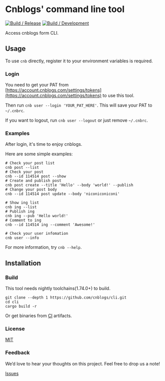 # Cnblogs' command line tool

[![Build / Release](https://github.com/cnblogs/cli/actions/workflows/build-release.yml/badge.svg)](https://github.com/cnblogs/cli/actions/workflows/build-release.yml)
[![Build / Development](https://github.com/cnblogs/cli/actions/workflows/build-dev.yml/badge.svg)](https://github.com/cnblogs/cli/actions/workflows/build-dev.yml)

Access cnblogs form CLI.

## Usage

To use `cnb` directly, register it to your environment variables is required.

### Login

You need to get your PAT from [https://account.cnblogs.com/settings/tokens](https://account.cnblogs.com/settings/tokens) to use this tool.

Then run `cnb user --login 'YOUR_PAT_HERE'`. This will save your PAT to `~/.cnbrc`.

If you want to logout, run `cnb user --logout` or just remove `~/.cnbrc`.

### Examples

After login, it's time to enjoy cnblogs.

Here are some simple examples:

```shell
# Check your post list
cnb post --list
# Check your post 
cnb --id 114514 post --show
# Create and publish post 
cnb post create --title 'Hello' --body 'world!' --publish
# Change your post body
cnb --id 114514 post update --body 'niconiconiconi'

# Show ing list
cnb ing --list
# Publish ing 
cnb ing --pub 'Hello world!'
# Comment to ing 
cnb --id 114514 ing --comment 'Awesome!'

# Check your user infomation
cnb user --info
```

For more information, try `cnb --help`.

## Installation

### Build

This tool needs nightly toolchains(1.74.0+) to build.

```shell
git clone --depth 1 https://github.com/cnblogs/cli.git
cd cli
cargo build -r
```

Or get binaries from [CI](https://github.com/cnblogs/cli/actions) artifacts.

### License

[MIT](https://raw.githubusercontent.com/cnblogs/cli/main/LICENSE)

### Feedback

We’d love to hear your thoughts on this project. Feel free to drop us a note!

[Issues](https://github.com/cnblogs/cli/issues)
